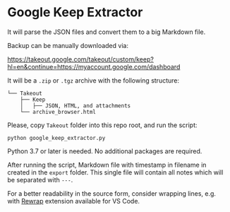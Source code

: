# Google Keep Extractor

It will parse the JSON files and convert them to a big Markdown file.

Backup can be manually downloaded via:

<https://takeout.google.com/takeout/custom/keep?hl=en&continue=https://myaccount.google.com/dashboard>

It will be a `.zip` or `.tgz` archive with the following structure:

    └── Takeout
        ├── Keep
        │   ├── JSON, HTML, and attachments
        └── archive_browser.html

Please, copy `Takeout` folder into this repo root, and run the script:

    python google_keep_extractor.py

Python 3.7 or later is needed. No additional packages are required.

After running the script, Markdown file with timestamp in filename in
created in the `export` folder. This single file will contain all notes
which will be separated with `---`.

For a better readability in the source form, consider wrapping lines,
e.g. with [Rewrap](https://github.com/stkb/Rewrap.git) extension
available for VS Code.
